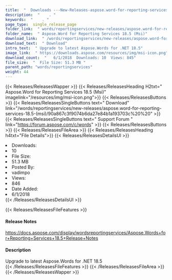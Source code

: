```yaml
---
title:  "  Downloads ---New-Releases-aspose.word-for-reporting-services-18.5-(msi) . " 
description:  "    . " 
keywords:  "    . " 
page_type:  single_release_page
folder_link:  " words/reportingservices/new-releases/aspose.word-for-reporting-services-18.5-(msi)/"
folder_name:  " Aspose.Word for Reporting Services 18.5 (Msi)"
download_link:  " /words/reportingservices/new-releases/aspose.word-for-reporting-services-18.5-(msi)/90a867c3f9074b6da27e84b1a193703c"
download_text:  " Download"
intro_text:  " Upgrade to latest Aspose.Words for .NET 18.5"
image_link:  " https://downloads.aspose.com/resources/img/msi-icon.png"
download_count:  "   6/1/2018  Downloads: 10  Views: 845"
file_size:  "  File Size: 51.3 MB "
parent_path: "words/reportingservices"
weight: 44 
---
```


{{< Releases/ReleasesWapper >}}
  {{< Releases/ReleasesHeading H2txt=" Aspose.Word for Reporting Services 18.5 (Msi)" imagelink="/resources/img/msi-icon.png">}}
  {{< Releases/ReleasesButtons >}}
    {{< Releases/ReleasesSingleButtons text=" Download" link="/words/reportingservices/new-releases/aspose.word-for-reporting-services-18.5-(msi)/90a867c3f9074b6da27e84b1a193703c%20%20" >}}
    {{< Releases/ReleasesSingleButtons text=" Support Forum " link="https://forum.aspose.com/c/words" >}}
  {{< Releases/ReleasesButtons >}}
  {{< Releases/ReleasesFileArea >}}
    {{< Releases/ReleasesHeading h4txt="File Details">}}
    {{< Releases/ReleasesDetailsUl >}}
             <li>Downloads:</li><li>10</li><li>File Size:</li><li>51.3 MB</li><li>Posted By:</li><li>vadimpo</li><li>Views:</li><li>846</li><li>Date Added:</li><li>6/1/2018</li>
    {{< /Releases/ReleasesDetailsUl >}}

  {{< Releases/ReleasesFileFeatures >}}
      <h4>Release Notes</h4><div><a href="https://docs.aspose.com/display/wordsreportingservices/Aspose.Words+for+Reporting+Services+18.5+Release+Notes">https://docs.aspose.com/display/wordsreportingservices/Aspose.Words+for+Reporting+Services+18.5+Release+Notes</a></div><h4>Description</h4><div class="HTMLDescription">Upgrade to latest Aspose.Words for .NET 18.5</div>
  {{< /Releases/ReleasesFileFeatures >}}
 {{< /Releases/ReleasesFileArea >}}
{{< /Releases/ReleasesWapper >}}


